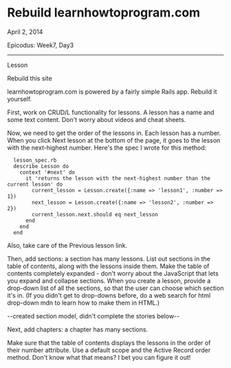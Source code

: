 Rebuild learnhowtoprogram.com
=======================

April 2, 2014

Epicodus: Week7, Day3

*****************
Lesson

Rebuild this site

learnhowtoprogram.com is powered by a fairly simple Rails app. Rebuild it yourself.

First, work on CRUD/L functionality for lessons. A lesson has a name and some text content. Don't worry about videos and cheat sheets.

Now, we need to get the order of the lessons in. Each lesson has a number. When you click
Next lesson at the bottom of the page, it goes to the lesson with the next-highest number. Here's the spec I wrote for this method:

      lesson_spec.rb
      describe Lesson do
        context '#next' do
          it 'returns the lesson with the next-highest number than the current lesson' do
            current_lesson = Lesson.create({:name => 'lesson1', :number => 1})
            next_lesson = Lesson.create({:name => 'lesson2', :number => 2})
            current_lesson.next.should eq next_lesson
          end
        end
      end

Also, take care of the Previous lesson link.

Then, add sections: a section has many lessons. List out sections in the table of contents, along with the lessons inside them. Make the table of contents completely expanded - don't worry about the JavaScript that lets you expand and collapse sections. When you create a lesson, provide a drop-down list of all the sections, so that the user can choose which section it's in. (If you didn't get to drop-downs before, do a web search for html drop-down mdn to learn how to make them in HTML.)

--created section model, didn't complete the stories below--

Next, add chapters: a chapter has many sections.

Make sure that the table of contents displays the lessons in the order of their number attribute. Use a default scope and the Active Record order method. Don't know what that means? I bet you can figure it out!
